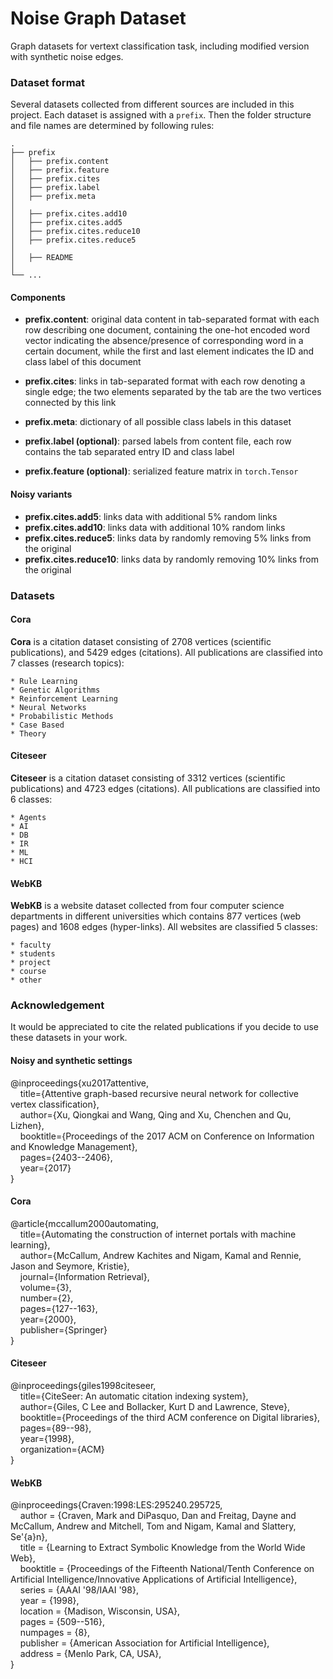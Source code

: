 # Noise Graph Dataset

Graph datasets for vertext classification task, including modified version with synthetic noise edges.

### Dataset format

Several datasets collected from different sources are included in this project. Each dataset is assigned with a `prefix`. Then the folder structure and file names are determined by following rules:

    .
    ├── prefix
    │   ├── prefix.content
    │   ├── prefix.feature
    │   ├── prefix.cites
    │   ├── prefix.label
    │   ├── prefix.meta
    │   
    │   ├── prefix.cites.add10
    │   ├── prefix.cites.add5
    │   ├── prefix.cites.reduce10
    │   ├── prefix.cites.reduce5
    │   
    │   ├── README
    │   
    └── ...

#### Components

* **prefix.content**: original data content in tab-separated format with each row describing one document, containing the one-hot encoded word vector indicating the absence/presence of corresponding word in a certain document, while the first and last element indicates the ID and class label of this document
* **prefix.cites**: links in tab-separated format with each row denoting a single edge; the two elements separated by the tab are the two vertices connected by this link
* **prefix.meta**: dictionary of all possible class labels in this dataset

* **prefix.label (optional)**: parsed labels from content file, each row contains the tab separated entry ID and class label
* **prefix.feature (optional)**: serialized feature matrix in `torch.Tensor`

#### Noisy variants

* **prefix.cites.add5**: links data with additional 5% random links
* **prefix.cites.add10**: links data with additional 10% random links
* **prefix.cites.reduce5**: links data by randomly removing 5% links from the original
* **prefix.cites.reduce10**: links data by randomly removing 10% links from the original

### Datasets

#### Cora

**Cora** is a citation dataset consisting of 2708 vertices (scientific publications), and 5429 edges (citations). All publications are classified into 7 classes (research topics):

    * Rule Learning
    * Genetic Algorithms
    * Reinforcement Learning
    * Neural Networks
    * Probabilistic Methods
    * Case Based
    * Theory

#### Citeseer

**Citeseer** is a citation dataset consisting of 3312 vertices (scientific publications) and 4723 edges (citations). All publications are classified into 6 classes:

    * Agents
    * AI
    * DB
    * IR
    * ML
    * HCI

#### WebKB

**WebKB** is a website dataset collected from four computer science departments in different universities which contains 877 vertices (web pages) and 1608 edges (hyper-links). All websites are classified 5 classes:

    * faculty
    * students
    * project
    * course
    * other
    
### Acknowledgement

It would be appreciated to cite the related publications if you decide to use these datasets in your work.

#### Noisy and synthetic settings

@inproceedings{xu2017attentive,  
&nbsp;&nbsp;&nbsp;&nbsp;title={Attentive graph-based recursive neural network for collective vertex classification},  
&nbsp;&nbsp;&nbsp;&nbsp;author={Xu, Qiongkai and Wang, Qing and Xu, Chenchen and Qu, Lizhen},  
&nbsp;&nbsp;&nbsp;&nbsp;booktitle={Proceedings of the 2017 ACM on Conference on Information and Knowledge Management},  
&nbsp;&nbsp;&nbsp;&nbsp;pages={2403--2406},  
&nbsp;&nbsp;&nbsp;&nbsp;year={2017}  
}

#### Cora

@article{mccallum2000automating,  
&nbsp;&nbsp;&nbsp;&nbsp;title={Automating the construction of internet portals with machine learning},  
&nbsp;&nbsp;&nbsp;&nbsp;author={McCallum, Andrew Kachites and Nigam, Kamal and Rennie, Jason and Seymore, Kristie},  
&nbsp;&nbsp;&nbsp;&nbsp;journal={Information Retrieval},  
&nbsp;&nbsp;&nbsp;&nbsp;volume={3},  
&nbsp;&nbsp;&nbsp;&nbsp;number={2},  
&nbsp;&nbsp;&nbsp;&nbsp;pages={127--163},  
&nbsp;&nbsp;&nbsp;&nbsp;year={2000},  
&nbsp;&nbsp;&nbsp;&nbsp;publisher={Springer}  
}


#### Citeseer

@inproceedings{giles1998citeseer,  
&nbsp;&nbsp;&nbsp;&nbsp;title={CiteSeer: An automatic citation indexing system},  
&nbsp;&nbsp;&nbsp;&nbsp;author={Giles, C Lee and Bollacker, Kurt D and Lawrence, Steve},  
&nbsp;&nbsp;&nbsp;&nbsp;booktitle={Proceedings of the third ACM conference on Digital libraries},  
&nbsp;&nbsp;&nbsp;&nbsp;pages={89--98},  
&nbsp;&nbsp;&nbsp;&nbsp;year={1998},  
&nbsp;&nbsp;&nbsp;&nbsp;organization={ACM}  
}  

#### WebKB

@inproceedings{Craven:1998:LES:295240.295725,  
&nbsp;&nbsp;&nbsp;&nbsp;author = {Craven, Mark and DiPasquo, Dan and Freitag, Dayne and McCallum, Andrew and Mitchell, Tom and Nigam, Kamal and Slattery, Se\'{a}n},  
&nbsp;&nbsp;&nbsp;&nbsp;title = {Learning to Extract Symbolic Knowledge from the World Wide Web},  
&nbsp;&nbsp;&nbsp;&nbsp;booktitle = {Proceedings of the Fifteenth National/Tenth Conference on Artificial Intelligence/Innovative Applications of Artificial Intelligence},  
&nbsp;&nbsp;&nbsp;&nbsp;series = {AAAI '98/IAAI '98},  
&nbsp;&nbsp;&nbsp;&nbsp;year = {1998},  
&nbsp;&nbsp;&nbsp;&nbsp;location = {Madison, Wisconsin, USA},  
&nbsp;&nbsp;&nbsp;&nbsp;pages = {509--516},  
&nbsp;&nbsp;&nbsp;&nbsp;numpages = {8},  
&nbsp;&nbsp;&nbsp;&nbsp;publisher = {American Association for Artificial Intelligence},  
&nbsp;&nbsp;&nbsp;&nbsp;address = {Menlo Park, CA, USA},  
}   

